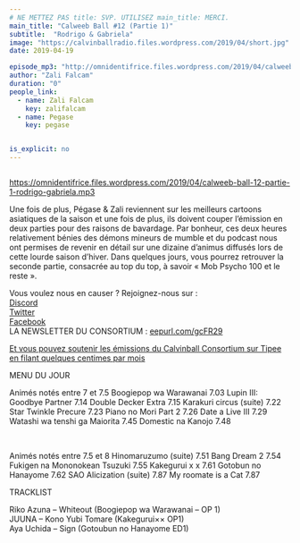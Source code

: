 ```yaml
---
# NE METTEZ PAS title: SVP. UTILISEZ main_title: MERCI.
main_title: "Calweeb Ball #12 (Partie 1)"
subtitle:  "Rodrigo & Gabriela"
image: "https://calvinballradio.files.wordpress.com/2019/04/short.jpg"
date: 2019-04-19

episode_mp3: "http://omnidentifrice.files.wordpress.com/2019/04/calweeb-ball-12-partie-1-rodrigo-gabriela.mp3"
author: "Zali Falcam"
duration: "0"
people_link: 
  - name: Zali Falcam
    key: zalifalcam
  - name: Pegase
    key: pegase


is_explicit: no
---
```


<PodcastHeader/>

<!-- ECRIRE LA DESCRIPTION DE L'EPISODE SOUS CETTE LIGNE -->
<p><img src="https://calvinballradio.files.wordpress.com/2019/04/short.jpg" alt=""></p>
<p><a href="https://omnidentifrice.files.wordpress.com/2019/04/calweeb-ball-12-partie-1-rodrigo-gabriela.mp3" rel="nofollow">https://omnidentifrice.files.wordpress.com/2019/04/calweeb-ball-12-partie-1-rodrigo-gabriela.mp3</a></p>
<p>Une fois de plus, Pégase &amp; Zali reviennent sur les meilleurs cartoons asiatiques de la saison et une fois de plus, ils doivent couper l’émission en deux parties pour des raisons de bavardage. Par bonheur, ces deux heures relativement bénies des démons mineurs de mumble et du podcast nous ont permises de revenir en détail sur une dizaine d’animus diffusés lors de cette lourde saison d’hiver. Dans quelques jours, vous pourrez retrouver la seconde partie, consacrée au top du top, à savoir «&nbsp;Mob Psycho 100 et le reste&nbsp;».</p>
<p>Vous voulez nous en causer ? Rejoignez-nous sur :<br>
<a href="http://discordapp.com/invite/4RnA9v7" rel="nofollow">Discord</a><br>
<a href="https://twitter.com/Calvinball_FM?lang=fr" rel="nofollow">Twitter</a><br>
<a href="https://www.facebook.com/CalvinballRadio/?ref=bookmarks" rel="nofollow">Facebook</a><br>
LA NEWSLETTER DU CONSORTIUM : <a title="http://eepurl.com/gcFR29" href="https://exit.sc/?url=http%3A%2F%2Feepurl.com%2FgcFR29" rel="nofollow">eepurl.com/gcFR29</a></p>
<p><a href="https://fr.tipeee.com/calvinball" rel="nofollow">Et vous pouvez soutenir les émissions du Calvinball Consortium sur Tipee en filant quelques centimes par mois</a></p>
<p>MENU DU JOUR</p>




<tr>
<td>Animés notés entre 7 et 7.5</td>
</tr>
<tr>
<td>Boogiepop wa Warawanai 7.03</td>
</tr>
<tr>
<td>Lupin III: Goodbye Partner 7.14</td>
</tr>
<tr>
<td>Double Decker Extra 7.15</td>
</tr>
<tr>
<td>Karakuri circus (suite) 7.22</td>
</tr>
<tr>
<td>Star Twinkle Precure 7.23</td>
</tr>
<tr>
<td>Piano no Mori Part 2 7.26</td>
</tr>
<tr>
<td>Date a Live III 7.29</td>
</tr>
<tr>
<td>Watashi wa tenshi ga Maiorita 7.45</td>
</tr>
<tr>
<td>Domestic na Kanojo 7.48</td>
</tr>


<p>&nbsp;</p>




<tr>
<td>Animés notés entre 7.5 et 8</td>
</tr>
<tr>
<td>Hinomaruzumo (suite) 7.51</td>
</tr>
<tr>
<td>Bang Dream 2 7.54</td>
</tr>
<tr>
<td>Fukigen na Mononokean Tsuzuki 7.55</td>
</tr>
<tr>
<td>Kakegurui x x 7.61</td>
</tr>
<tr>
<td>Gotobun no Hanayome 7.62</td>
</tr>
<tr>
<td>SAO Alicization (suite) 7.87</td>
</tr>
<tr>
<td>My roomate is a Cat 7.87</td>
</tr>


<p>TRACKLIST</p>
<p>Riko Azuna – Whiteout (Boogiepop wa Warawanai – OP 1)<br>
JUUNA – Kono Yubi Tomare (Kakegurui×× OP1)<br>
Aya Uchida – Sign (Gotoubun no Hanayome ED1)</p>



